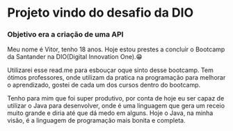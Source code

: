# Projeto vindo do desafio da DIO

### Objetivo era a criação de uma API

Meu nome é Vitor, tenho 18 anos. Hoje estou prestes a concluir o Bootcamp da Santander na DIO(Digital Innovation One).😁

Utilizarei esse read.me para esbouçar oque sinto desse bootcamp. Tem ótimos professores, onde utilizam da pratica na programação para melhorar o aprendizado, gostei de cada um dos cursos dentro do bootcamp.

Tenho para mim que foi super produtivo, por conta de hoje eu ser capaz de utilizar o Java para desenvolver, onde é uma linguagem que gera um receio muito grande e diria até que dá medo em alguns. Hoje o Java, na minha visão, é a linguagem de programação mais bonita e completa.
